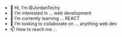 - 👋 Hi, I’m @JordanTechy
- 👀 I’m interested in ... web development
- 🌱 I’m currently learning ...  REACT 
- 💞️ I’m looking to collaborate on ... anything web dev
- 📫 How to reach me ...

<!---
JordanTechy/JordanTechy is a ✨ special ✨ repository because its `README.md` (this file) appears on your GitHub profile.
You can click the Preview link to take a look at your changes.
--->
